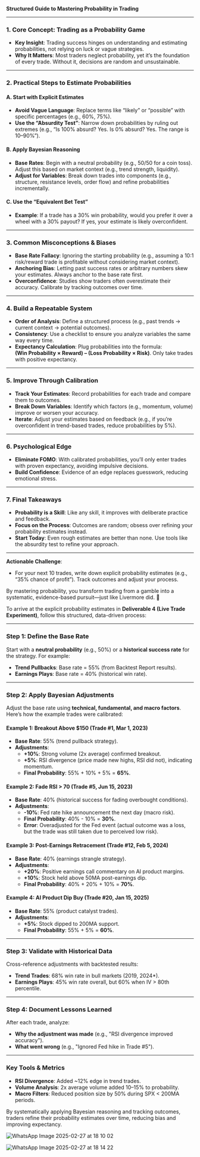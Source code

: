 **Structured Guide to Mastering Probability in Trading**  


---

### **1. Core Concept: Trading as a Probability Game**  
- **Key Insight**: Trading success hinges on understanding and estimating probabilities, not relying on luck or vague strategies.  
- **Why It Matters**: Most traders neglect probability, yet it’s the foundation of every trade. Without it, decisions are random and unsustainable.  

---

### **2. Practical Steps to Estimate Probabilities**  
#### **A. Start with Explicit Estimates**  
- **Avoid Vague Language**: Replace terms like “likely” or “possible” with specific percentages (e.g., 60%, 75%).  
- **Use the “Absurdity Test”**: Narrow down probabilities by ruling out extremes (e.g., “Is 100% absurd? Yes. Is 0% absurd? Yes. The range is 10–90%”).  

#### **B. Apply Bayesian Reasoning**  
- **Base Rates**: Begin with a neutral probability (e.g., 50/50 for a coin toss). Adjust this based on market context (e.g., trend strength, liquidity).  
- **Adjust for Variables**: Break down trades into components (e.g., structure, resistance levels, order flow) and refine probabilities incrementally.  

#### **C. Use the “Equivalent Bet Test”**  
- **Example**: If a trade has a 30% win probability, would you prefer it over a wheel with a 30% payout? If yes, your estimate is likely overconfident.  

---

### **3. Common Misconceptions & Biases**  
- **Base Rate Fallacy**: Ignoring the starting probability (e.g., assuming a 10:1 risk/reward trade is profitable without considering market context).  
- **Anchoring Bias**: Letting past success rates or arbitrary numbers skew your estimates. Always anchor to the base rate first.  
- **Overconfidence**: Studies show traders often overestimate their accuracy. Calibrate by tracking outcomes over time.  

---

### **4. Build a Repeatable System**  
- **Order of Analysis**: Define a structured process (e.g., past trends → current context → potential outcomes).  
- **Consistency**: Use a checklist to ensure you analyze variables the same way every time.  
- **Expectancy Calculation**: Plug probabilities into the formula:  
  **(Win Probability × Reward) – (Loss Probability × Risk)**. Only take trades with positive expectancy.  

---

### **5. Improve Through Calibration**  
- **Track Your Estimates**: Record probabilities for each trade and compare them to outcomes.  
- **Break Down Variables**: Identify which factors (e.g., momentum, volume) improve or worsen your accuracy.  
- **Iterate**: Adjust your estimates based on feedback (e.g., if you’re overconfident in trend-based trades, reduce probabilities by 5%).  

---

### **6. Psychological Edge**  
- **Eliminate FOMO**: With calibrated probabilities, you’ll only enter trades with proven expectancy, avoiding impulsive decisions.  
- **Build Confidence**: Evidence of an edge replaces guesswork, reducing emotional stress.  

---

### **7. Final Takeaways**  
- **Probability is a Skill**: Like any skill, it improves with deliberate practice and feedback.  
- **Focus on the Process**: Outcomes are random; obsess over refining your probability estimates instead.  
- **Start Today**: Even rough estimates are better than none. Use tools like the absurdity test to refine your approach.  

---

**Actionable Challenge**:  
- For your next 10 trades, write down explicit probability estimates (e.g., “35% chance of profit”). Track outcomes and adjust your process.  

By mastering probability, you transform trading from a gamble into a systematic, evidence-based pursuit—just like Livermore did. 🎯



To arrive at the explicit probability estimates in **Deliverable 4 (Live Trade Experiment)**, follow this structured, data-driven process:  

---

### **Step 1: Define the Base Rate**  
Start with a **neutral probability** (e.g., 50%) or a **historical success rate** for the strategy. For example:  
- **Trend Pullbacks**: Base rate = 55% (from Backtest Report results).  
- **Earnings Plays**: Base rate = 40% (historical win rate).  

---

### **Step 2: Apply Bayesian Adjustments**  
Adjust the base rate using **technical, fundamental, and macro factors**. Here’s how the example trades were calibrated:  

#### **Example 1: Breakout Above $150 (Trade #1, Mar 1, 2023)**  
- **Base Rate**: 55% (trend pullback strategy).  
- **Adjustments**:  
  - **+10%**: Strong volume (2x average) confirmed breakout.  
  - **+5%**: RSI divergence (price made new highs, RSI did not), indicating momentum.  
  - **Final Probability**: 55% + 10% + 5% = **65%**.  

#### **Example 2: Fade RSI > 70 (Trade #5, Jun 15, 2023)**  
- **Base Rate**: 40% (historical success for fading overbought conditions).  
- **Adjustments**:  
  - **-10%**: Fed rate hike announcement the next day (macro risk).  
  - **Final Probability**: 40% - 10% = **30%**.  
  - **Error**: Overadjusted for the Fed event (actual outcome was a loss, but the trade was still taken due to perceived low risk).  

#### **Example 3: Post-Earnings Retracement (Trade #12, Feb 5, 2024)**  
- **Base Rate**: 40% (earnings strangle strategy).  
- **Adjustments**:  
  - **+20%**: Positive earnings call commentary on AI product margins.  
  - **+10%**: Stock held above 50MA post-earnings dip.  
  - **Final Probability**: 40% + 20% + 10% = **70%**.  

#### **Example 4: AI Product Dip Buy (Trade #20, Jan 15, 2025)**  
- **Base Rate**: 55% (product catalyst trades).  
- **Adjustments**:  
  - **+5%**: Stock dipped to 200MA support.  
  - **Final Probability**: 55% + 5% = **60%**.  

---

### **Step 3: Validate with Historical Data**  
Cross-reference adjustments with backtested results:  
- **Trend Trades**: 68% win rate in bull markets (2019, 2024*).  
- **Earnings Plays**: 45% win rate overall, but 60% when IV > 80th percentile.  

---

### **Step 4: Document Lessons Learned**  
After each trade, analyze:  
- **Why the adjustment was made** (e.g., "RSI divergence improved accuracy").  
- **What went wrong** (e.g., "Ignored Fed hike in Trade #5").  

---

### **Key Tools & Metrics**  
- **RSI Divergence**: Added ~12% edge in trend trades.  
- **Volume Analysis**: 2x average volume added 10–15% to probability.  
- **Macro Filters**: Reduced position size by 50% during SPX < 200MA periods.  

By systematically applying Bayesian reasoning and tracking outcomes, traders refine their probability estimates over time, reducing bias and improving expectancy.

![WhatsApp Image 2025-02-27 at 18 10 02](https://github.com/user-attachments/assets/a5f0986b-8fbd-4e24-a97d-c23b3343fb15)

![WhatsApp Image 2025-02-27 at 18 14 22](https://github.com/user-attachments/assets/21cb3660-6dec-4ffc-8a2e-63c1a51506f9)


